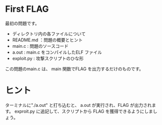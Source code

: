# First FLAG

最初の問題です。

- ディレクトリ内の各ファイルについて
 - README.md ：問題の概要とヒント
 - main.c : 問題のソースコード
 - a.out : main.c をコンパイルしたELF ファイル
 - exploit.py : 攻撃スクリプトのひな形

この問題のmain.c は、
main 関数でFLAG を出力するだけのものです。

# ヒント

ターミナルに"./a.out" と打ち込むと、
a.out が実行され、FLAG が出力されます。
exproit.py に追記して、スクリプトから
FLAG を獲得できるようにしましょう。
